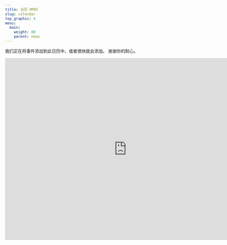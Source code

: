 ```yaml
---
title: 日历 MPDC
slug: calendar
top_graphic: 4
menu:
  main:
    weight: 80
    parent: news
---
```


我们正在将事件添加到此日历中，或者很快就会添加。 谢谢你的耐心。 

<iframe src="https://calendar.google.com/calendar/embed?src=vnr1j5s1sphml0pfv47r6omapk%40group.calendar.google.com&ctz=America%2FChicago" style="border: 0" width="800" height="600" frameborder="0" scrolling="no"></iframe>
